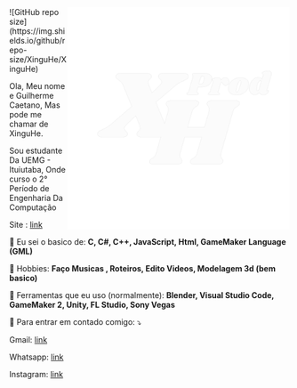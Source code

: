 <img src="https://github.com/XinguHe/XinguHe/blob/master/Logo_XHP.png" min-width="400px" max-width="400px" width="400px" align="right" alt="Computador iuriCode">
![GitHub repo size](https://img.shields.io/github/repo-size/XinguHe/XinguHe)
<p align="left"> 
  Ola, Meu nome e Guilherme Caetano, Mas pode me chamar de XinguHe.
  
  Sou estudante Da UEMG - Ituiutaba, Onde curso o 2° Período de Engenharia Da Computação
</p>

Site : [link](https://xinguhe.github.io/XinguHe/)

<p align="left">
  🦄 Eu sei o basico de: <strong>C, C#, C++, JavaScript, Html, GameMaker Language (GML)</strong>
</p>

<p align="left">
 🎵 Hobbies: <strong>Faço Musicas , Roteiros, Edito Videos, Modelagem 3d (bem basico)</strong>
</p>

<p align="left">
  💼 Ferramentas que eu uso (normalmente): <strong>Blender, Visual Studio Code, GameMaker 2, Unity, FL Studio, Sony Vegas</strong>
</p>

<p align="left">
  💌 Para entrar em contado comigo: ⤵️
</p>

<p align="left">
  
Gmail: [link](guilhermecaetanno87123@gmail.com)
  
Whatsapp: [link](https://api.whatsapp.com/send/?phone=%2B5534996386599&text=Ol%C3%A1%2C+XinguheProd&type=phone_number&app_absent=0)

Instagram: [link](https://www.instagram.com/xinguheprod/)
</p>
